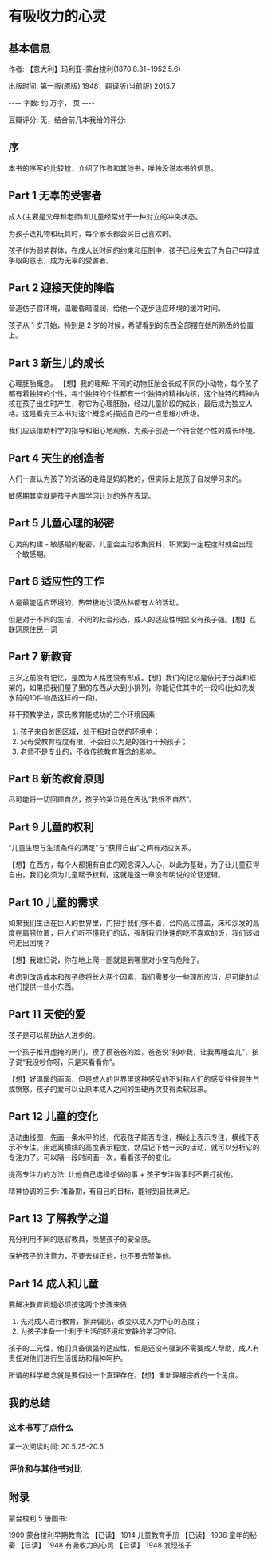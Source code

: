 # 有吸收力的心灵

## 基本信息

作者: 【意大利】玛利亚-蒙台梭利(1870.8.31~1952.5.6)

出版时间: 第一版(原版) 1948，翻译版(当前版) 2015.7

----  字数: 约  万字， 页 ----

豆瓣评分: 无，结合前几本我给的评分: 

## 序

本书的序写的比较尬，介绍了作者和其他书，唯独没说本书的信息。

## Part 1 无辜的受害者

成人(主要是父母和老师)和儿童经常处于一种对立的冲突状态。

为孩子选礼物和玩具时，每个家长都会买自己喜欢的。

孩子作为弱势群体，在成人长时间的约束和压制中，孩子已经失去了为自己申辩或争取的意志，成为无辜的受害者。

## Part 2 迎接天使的降临

营造仿子宫环境，温暖昏暗湿润，给他一个逐步适应环境的缓冲时间。

孩子从 1 岁开始，特别是 2 岁的时候，希望看到的东西全部摆在她所熟悉的位置上。

## Part 3 新生儿的成长

心理胚胎概念。
【想】我的理解: 不同的动物胚胎会长成不同的小动物，每个孩子都有着独特的个性，每个独特的个性都有一个独特的精神内核，这个独特的精神内核在孩子出生时产生，称它为心理胚胎，经过儿童阶段的成长，最后成为独立人格。这是看完三本书对这个概念的描述自己的一点思维小升级。

我们应该借助科学的指导和细心地观察，为孩子创造一个符合她个性的成长环境。

## Part 4 天生的创造者

人们一直认为孩子的说话的走路是妈妈教的，但实际上是孩子自发学习来的。

敏感期其实就是孩子内置学习计划的外在表现。

## Part 5 儿童心理的秘密

心灵的构建 - 敏感期的秘密，儿童会主动收集资料，积累到一定程度时就会出现一个敏感期。

## Part 6 适应性的工作

人是最能适应环境的，热带极地沙漠丛林都有人的活动。

但是对于不同的生活，不同的社会形态，成人的适应性明显没有孩子强。【想】互联网原住民一词

## Part 7 新教育

三岁之前没有记忆，是因为人格还没有形成。【想】我们的记忆是依托于分类和框架的，如果把我们屋子里的东西从大到小排列，你能记住其中的一段吗(比如洗发水前的10件物品这样的一段)。

非干预教学法，蒙氏教育能成功的三个环境因素:
1. 孩子来自贫困区域，处于相对自然的环境中；
2. 父母受教育程度有限，不会自以为是的强行干预孩子；
3. 老师不是专业的，不收传统教育理念的影响。

## Part 8 新的教育原则

尽可能将一切回顾自然，孩子的哭泣是在表达“我很不自然”。

## Part 9 儿童的权利

“儿童生理与生活条件的满足”与“获得自由”之间有对应关系。

【想】在西方，每个人都拥有自由的观念深入人心，以此为基础，为了让儿童获得自由，我们必须为儿童赋予权利。这就是这一章没有明说的论证逻辑。

## Part 10 儿童的需求

如果我们生活在巨人的世界里，门把手我们够不着，台阶高过膝盖，床和沙发的高度在肩膀位置，巨人们听不懂我们的话，强制我们快速的吃不喜欢的饭，我们该如何走出困境？

【想】我媳妇说，你在地上爬一圈就是到哪里对小宝有危险了。

考虑到改造成本和孩子终将长大两个因素，我们需要少一些理所应当，尽可能的给他们提供一些小东西。

## Part 11 天使的爱

孩子是可以帮助达人进步的。

一个孩子推开虚掩的房门，摸了摸爸爸的脸，爸爸说“别吵我，让我再睡会儿”，孩子说“我没吵你呀，只是来看看你”。

【想】好温暖的画面，但是成人的世界里这种感受的不对称人们的感受往往是生气或愤怒。孩子的爱可以让原本成人之间的生硬再次变得柔软起来。

## Part 12 儿童的变化

活动曲线图，先画一条水平的线，代表孩子能否专注，横线上表示专注，横线下表示不专注，用远离横线的高度表示程度，然后记下他一天的活动，就可以分析它的专注力了。可以隔一段时间画一次，看看孩子的变化。

提高专注力的方法: 让他自己选择想做的事 + 孩子专注做事时不要打扰他。

精神协调的三步: 准备期，有自己的目标，能得到自我满足。

## Part 13 了解教学之道

充分利用不同的感官教具，唤醒孩子的安全感。

保护孩子的注意力，不要去纠正他，也不要去赞美他。

## Part 14 成人和儿童

要解决教育问题必须按这两个步骤来做:
1. 先对成人进行教育，摒弃偏见，改变以成人为中心的态度；
2. 为孩子准备一个利于生活的环境和安静的学习空间。

孩子的二元性，他们具备很强的适应性，但是还没有强到不需要成人帮助，成人有责任对他们进行生活援助和精神呵护。

所谓的科学概念就是要假设一个真理存在。【想】重新理解宗教的一个角度。

## 我的总结

### 这本书写了点什么

第一次阅读时间: 20.5.25-20.5.

### 评价和与其他书对比


## 附录

蒙台梭利 5 册图书:

1909 蒙台梭利早期教育法 【已读】
1914 儿童教育手册 【已读】
1936 童年的秘密 【已读】
1948 有吸收力的心灵 【已读】
1948 发现孩子
